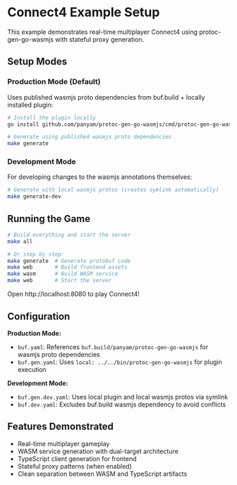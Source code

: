 # Connect4 Example Setup

This example demonstrates real-time multiplayer Connect4 using protoc-gen-go-wasmjs with stateful proxy generation.

## Setup Modes

### Production Mode (Default)
Uses published wasmjs proto dependencies from buf.build + locally installed plugin:

```bash
# Install the plugin locally
go install github.com/panyam/protoc-gen-go-wasmjs/cmd/protoc-gen-go-wasmjs@latest

# Generate using published wasmjs proto dependencies
make generate
```

### Development Mode
For developing changes to the wasmjs annotations themselves:

```bash
# Generate with local wasmjs protos (creates symlink automatically)
make generate-dev
```

## Running the Game

```bash
# Build everything and start the server
make all

# Or step by step:
make generate  # Generate protobuf code
make web       # Build frontend assets
make wasm      # Build WASM service
make web       # Start the server
```

Open http://localhost:8080 to play Connect4!

## Configuration

**Production Mode:**
- `buf.yaml`: References `buf.build/panyam/protoc-gen-go-wasmjs` for wasmjs proto dependencies
- `buf.gen.yaml`: Uses `local: ../../bin/protoc-gen-go-wasmjs` for plugin execution

**Development Mode:**
- `buf.gen.dev.yaml`: Uses local plugin and local wasmjs protos via symlink
- `buf.dev.yaml`: Excludes buf.build wasmjs dependency to avoid conflicts

## Features Demonstrated

- Real-time multiplayer gameplay
- WASM service generation with dual-target architecture
- TypeScript client generation for frontend
- Stateful proxy patterns (when enabled)
- Clean separation between WASM and TypeScript artifacts